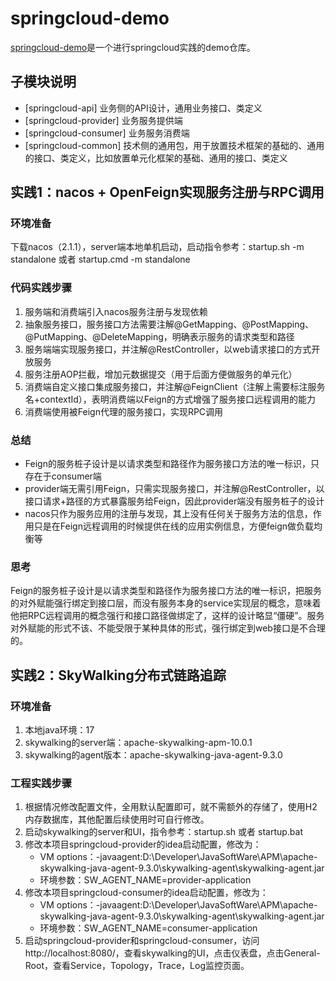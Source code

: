 # springcloud-demo
[springcloud-demo](https://github.com/XianReallyHot-ZZH/springcloud-demo)是一个进行springcloud实践的demo仓库。

## 子模块说明
* [springcloud-api] 业务侧的API设计，通用业务接口、类定义
* [springcloud-provider] 业务服务提供端
* [springcloud-consumer] 业务服务消费端
* [springcloud-common] 技术侧的通用包，用于放置技术框架的基础的、通用的接口、类定义，比如放置单元化框架的基础、通用的接口、类定义

## 实践1：nacos + OpenFeign实现服务注册与RPC调用
### 环境准备
下载nacos（2.1.1），server端本地单机启动，启动指令参考：startup.sh -m standalone 或者 startup.cmd -m standalone

### 代码实践步骤
1. 服务端和消费端引入nacos服务注册与发现依赖
2. 抽象服务接口，服务接口方法需要注解@GetMapping、@PostMapping、@PutMapping、@DeleteMapping，明确表示服务的请求类型和路径
3. 服务端端实现服务接口，并注解@RestController，以web请求接口的方式开放服务
4. 服务注册AOP拦截，增加元数据提交（用于后面方便做服务的单元化）
5. 消费端自定义接口集成服务接口，并注解@FeignClient（注解上需要标注服务名+contextId），表明消费端以Feign的方式增强了服务接口远程调用的能力
6. 消费端使用被Feign代理的服务接口，实现RPC调用

### 总结
* Feign的服务桩子设计是以请求类型和路径作为服务接口方法的唯一标识，只存在于consumer端
* provider端无需引用Feign，只需实现服务接口，并注解@RestController，以接口请求+路径的方式暴露服务给Feign，因此provider端没有服务桩子的设计
* nacos只作为服务应用的注册与发现，其上没有任何关于服务方法的信息，作用只是在Feign远程调用的时候提供在线的应用实例信息，方便feign做负载均衡等

### 思考
Feign的服务桩子设计是以请求类型和路径作为服务接口方法的唯一标识，把服务的对外赋能强行绑定到接口层，而没有服务本身的service实现层的概念，意味着他把RPC远程调用的概念强行和接口路径做绑定了，这样的设计略显“僵硬”。服务对外赋能的形式不该、不能受限于某种具体的形式，强行绑定到web接口是不合理的。


## 实践2：SkyWalking分布式链路追踪
### 环境准备
1. 本地java环境：17
2. skywalking的server端：apache-skywalking-apm-10.0.1
3. skywalking的agent版本：apache-skywalking-java-agent-9.3.0

### 工程实践步骤
1. 根据情况修改配置文件，全用默认配置即可，就不需额外的存储了，使用H2内存数据库，其他配置后续使用时可自行修改。
2. 启动skywalking的server和UI，指令参考：startup.sh 或者 startup.bat
3. 修改本项目springcloud-provider的idea启动配置，修改为：
   * VM options：-javaagent:D:\Developer\JavaSoftWare\APM\apache-skywalking-java-agent-9.3.0\skywalking-agent\skywalking-agent.jar
   * 环境参数：SW_AGENT_NAME=provider-application
4. 修改本项目springcloud-consumer的idea启动配置，修改为：
   * VM options：-javaagent:D:\Developer\JavaSoftWare\APM\apache-skywalking-java-agent-9.3.0\skywalking-agent\skywalking-agent.jar
   * 环境参数：SW_AGENT_NAME=consumer-application
5. 启动springcloud-provider和springcloud-consumer，访问http://localhost:8080/，查看skywalking的UI，点击仪表盘，点击General-Root，查看Service，Topology，Trace，Log监控页面。